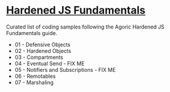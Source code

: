 # [Hardened JS Fundamentals](https://docs.agoric.com/guides/js-programming/)
Curated list of coding samples following the Agoric Hardened JS Fundamentals guide.
- 01 - Defensive Objects
- 02 - Hardened Objects
- 03 - Compartments 
- 04 - Eventual Send - FIX ME
- 05 - Notifiers and Subscriptions - FIX ME
- 06 - Remotables
- 07 - Marshaling